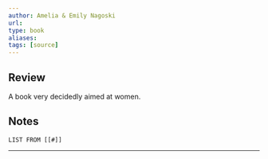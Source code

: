 ```yaml
---
author: Amelia & Emily Nagoski
url: 
type: book
aliases: 
tags: [source]
---
```

## Review
A book very decidedly aimed at women. 

## Notes
```dataview
LIST FROM [[#]]
```

---